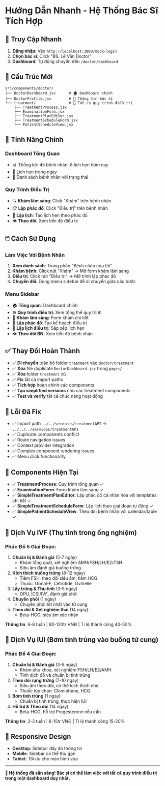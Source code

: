 # Hướng Dẫn Nhanh - Hệ Thống Bác Sĩ Tích Hợp

## 🚀 Truy Cập Nhanh

1. **Đăng nhập**: Vào `http://localhost:3000/mock-login`
2. **Chọn bác sĩ**: Click "BS. Lê Văn Doctor"
3. **Dashboard**: Tự động chuyển đến `/doctor/dashboard`

## 📁 Cấu Trúc Mới

```
src/components/doctor/
├── DoctorDashboard.jsx      # 🏠 Dashboard chính
├── DoctorProfile.jsx        # 👤 Thông tin bác sĩ
└── treatment/               # 💊 Tất cả quy trình điều trị
    ├── TreatmentProcess.jsx
    ├── ExaminationForm.jsx
    ├── TreatmentPlanEditor.jsx
    ├── TreatmentScheduleForm.jsx
    └── PatientScheduleView.jsx
```

## 🎯 Tính Năng Chính

### Dashboard Tổng Quan

- 📊 Thống kê: 45 bệnh nhân, 8 lịch hẹn hôm nay
- 📅 Lịch hẹn trong ngày
- 👥 Danh sách bệnh nhân với trạng thái

### Quy Trình Điều Trị

- 🔍 **Khám lâm sàng**: Click "Khám" trên bệnh nhân
- 📋 **Lập phác đồ**: Click "Điều trị" trên bệnh nhân
- 📅 **Lập lịch**: Tạo lịch hẹn theo phác đồ
- 👁️ **Theo dõi**: Xem tiến độ điều trị

## 🖱️ Cách Sử Dụng

### Làm Việc Với Bệnh Nhân

1. **Xem danh sách**: Trong phần "Bệnh nhân của tôi"
2. **Khám bệnh**: Click nút "Khám" → Mở form khám lâm sàng
3. **Điều trị**: Click nút "Điều trị" → Mở trình lập phác đồ
4. **Chuyển đổi**: Dùng menu sidebar để di chuyển giữa các bước

### Menu Sidebar

- 🏠 **Tổng quan**: Dashboard chính
- ⚙️ **Quy trình điều trị**: Xem tổng thể quy trình
- 📝 **Khám lâm sàng**: Form khám chi tiết
- 💊 **Lập phác đồ**: Tạo kế hoạch điều trị
- 📅 **Lập lịch điều trị**: Sắp xếp lịch hẹn
- 👁️ **Theo dõi BN**: Xem tiến độ bệnh nhân

## ✅ Thay Đổi Hoàn Thành

- ✅ **Di chuyển** toàn bộ folder `treatment` vào `doctor/treatment`
- ✅ **Xóa** file duplicate `DoctorDashboard.jsx` trong `pages/`
- ✅ **Xóa** folder `treatment` cũ
- ✅ **Fix** tất cả import paths
- ✅ **Tích hợp** hoàn chỉnh các components
- ✅ **Tạo simplified versions** cho các treatment components
- ✅ **Test và verify** tất cả chức năng hoạt động

## 🔧 Lỗi Đã Fix

- ✅ Import path `../../services/treatmentAPI` → `../../../services/treatmentAPI`
- ✅ Duplicate components conflict
- ✅ Route navigation issues
- ✅ Context provider integration
- ✅ Complex component rendering issues
- ✅ Menu click functionality

## 🎯 Components Hiện Tại

- ✅ **TreatmentProcess**: Quy trình tổng quan ✓
- ✅ **ExaminationForm**: Form khám lâm sàng ✓
- ✅ **SimpleTreatmentPlanEditor**: Lập phác đồ cá nhân hóa với templates chi tiết ✓
- ✅ **SimpleTreatmentScheduleForm**: Lập lịch theo giai đoạn tự động ✓
- ✅ **SimplePatientScheduleView**: Theo dõi bệnh nhân với calendar/table ✓

## 🧪 Dịch Vụ IVF (Thụ tinh trong ống nghiệm)

### Phác Đồ 5 Giai Đoạn:

1. **Chuẩn bị & Đánh giá** (5-7 ngày)
   - Khám tổng quát, xét nghiệm AMH/FSH/LH/E2/TSH
   - Siêu âm đánh giá buồng trứng
2. **Kích thích buồng trứng** (8-12 ngày)
   - Tiêm FSH, theo dõi siêu âm, tiêm HCG
   - Thuốc: Gonal-F, Cetrotide, Ovitrelle
3. **Lấy trứng & Thụ tinh** (3-5 ngày)
   - OPU, ICSI/IVF, đánh giá phôi
4. **Chuyển phôi** (1 ngày)
   - Chuyển phôi tốt nhất vào tử cung
5. **Theo dõi & Xét nghiệm thai** (14 ngày)
   - Beta-HCG, siêu âm xác nhận

**Thông tin**: 6-8 tuần | 80-120tr VNĐ | Tỉ lệ thành công 40-50%

## 💉 Dịch Vụ IUI (Bơm tinh trùng vào buồng tử cung)

### Phác Đồ 4 Giai Đoạn:

1. **Chuẩn bị & Đánh giá** (3-5 ngày)
   - Khám phụ khoa, xét nghiệm FSH/LH/E2/AMH
   - Tinh dịch đồ và chuẩn bị tinh trùng
2. **Theo dõi rụng trứng** (7-10 ngày)
   - Siêu âm theo dõi, có thể kích thích nhẹ
   - Thuốc tùy chọn: Clomiphene, HCG
3. **Bơm tinh trùng** (1 ngày)
   - Chuẩn bị tinh trùng, thực hiện IUI
4. **Hỗ trợ & Theo dõi** (14 ngày)
   - Beta-HCG, hỗ trợ Progesterone nếu cần

**Thông tin**: 2-3 tuần | 8-15tr VNĐ | Tỉ lệ thành công 15-20%

## 📱 Responsive Design

- **Desktop**: Sidebar đầy đủ thông tin
- **Mobile**: Sidebar có thể thu gọn
- **Tablet**: Tối ưu cho màn hình vừa

---

**🎉 Hệ thống đã sẵn sàng! Bác sĩ có thể làm việc với tất cả quy trình điều trị trong một dashboard duy nhất.**
